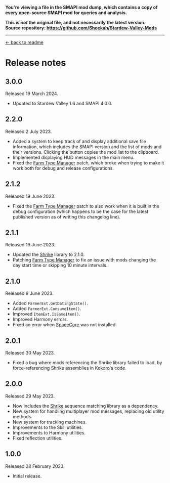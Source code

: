 **You're viewing a file in the SMAPI mod dump, which contains a copy of every open-source SMAPI mod
for queries and analysis.**

**This is _not_ the original file, and not necessarily the latest version.**  
**Source repository: https://github.com/Shockah/Stardew-Valley-Mods**

----

[← back to readme](README.md)

# Release notes

## 3.0.0
Released 19 March 2024.

* Updated to Stardew Valley 1.6 and SMAPI 4.0.0.

## 2.2.0
Released 2 July 2023.

* Added a system to keep track of and display additional save file information, which includes the SMAPI version and the list of mods and their versions. Clicking the button copies the mod list to the clipboard.
* Implemented displaying HUD messages in the main menu.
* Fixed the [Farm Type Manager](https://www.nexusmods.com/stardewvalley/mods/3231) patch, which broke when trying to make it work both for debug and release configurations.

## 2.1.2
Released 19 June 2023.

* Fixed the [Farm Type Manager](https://www.nexusmods.com/stardewvalley/mods/3231) patch to also work when it is built in the debug configuration (which happens to be the case for the latest published version as of writing this changelog line).

## 2.1.1
Released 19 June 2023.

* Updated the [Shrike](https://github.com/Nanoray-pl/Shrike) library to 2.1.0.
* Patching [Farm Type Manager](https://www.nexusmods.com/stardewvalley/mods/3231) to fix an issue with mods changing the day start time or skipping 10 minute intervals.

## 2.1.0
Released 9 June 2023.

* Added `FarmerExt.GetDatingState()`.
* Added `FarmerExt.ConsumeItem()`.
* Improved `ItemExt.IsSameItem()`.
* Improved Harmony errors.
* Fixed an error when [SpaceCore](https://www.nexusmods.com/stardewvalley/mods/1348) was not installed.

## 2.0.1
Released 30 May 2023.

* Fixed a bug where mods referencing the Shrike library failed to load, by force-referencing Shrike assemblies in Kokoro's code.

## 2.0.0
Released 29 May 2023.

* Now includes the [Shrike](https://github.com/Nanoray-pl/Shrike) sequence matching library as a dependency.
* New system for handling multiplayer mod messages, replacing old utility methods.
* New system for tracking machines.
* Improvements to the Skill utilities.
* Improvements to Harmony utilities.
* Fixed reflection utilities.

## 1.0.0
Released 28 February 2023.

* Initial release.